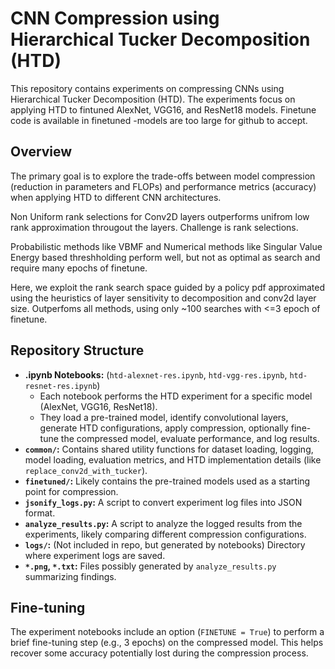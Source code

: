 # CNN Compression using Hierarchical Tucker Decomposition (HTD)

This repository contains experiments on compressing CNNs using Hierarchical Tucker Decomposition (HTD). The experiments focus on applying HTD to fintuned AlexNet, VGG16, and ResNet18 models. Finetune code is available in finetuned -models are too large for github to accept. 

## Overview

The primary goal is to explore the trade-offs between model compression (reduction in parameters and FLOPs) and performance metrics (accuracy) when applying HTD to different CNN architectures.

Non Uniform rank selections for Conv2D layers outperforms unifrom low rank approximation througout the layers. Challenge is rank selections. 

Probabilistic methods like VBMF and Numerical methods like Singular Value Energy based threshholding perform well, but not as optimal as search and require many epochs of finetune. 

Here, we exploit the rank search space guided by a policy pdf approximated using the heuristics of layer sensitivity to decomposition and conv2d layer size. Outperfoms all methods, using only ~100 searches with <=3 epoch of finetune.  

## Repository Structure

*   **.ipynb Notebooks:** (`htd-alexnet-res.ipynb`, `htd-vgg-res.ipynb`, `htd-resnet-res.ipynb`)
    *   Each notebook performs the HTD experiment for a specific model (AlexNet, VGG16, ResNet18).
    *   They load a pre-trained model, identify convolutional layers, generate HTD configurations, apply compression, optionally fine-tune the compressed model, evaluate performance, and log results.
*   **`common/`:** Contains shared utility functions for dataset loading, logging, model loading, evaluation metrics, and HTD implementation details (like `replace_conv2d_with_tucker`).
*   **`finetuned/`:** Likely contains the pre-trained models used as a starting point for compression.
*   **`jsonify_logs.py`:** A script to convert experiment log files into JSON format.
*   **`analyze_results.py`:** A script to analyze the logged results from the experiments, likely comparing different compression configurations.
*   **`logs/`:** (Not included in repo, but generated by notebooks) Directory where experiment logs are saved.
*   **`*.png`, `*.txt`:** Files possibly generated by `analyze_results.py` summarizing findings.

## Fine-tuning

The experiment notebooks include an option (`FINETUNE = True`) to perform a brief fine-tuning step (e.g., 3 epochs) on the compressed model. This helps recover some accuracy potentially lost during the compression process. 